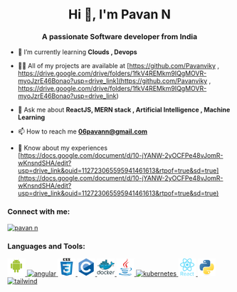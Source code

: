 <h1 align="center">Hi 👋, I'm Pavan N</h1>
<h3 align="center">A passionate Software developer from India</h3>

- 🌱 I’m currently learning **Clouds , Devops**

- 👨‍💻 All of my projects are available at [https://github.com/Pavanviky , https://drive.google.com/drive/folders/1fkV4REMkm9IQgMOVR-myoJzrE46Bonao?usp=drive_link](https://github.com/Pavanviky , https://drive.google.com/drive/folders/1fkV4REMkm9IQgMOVR-myoJzrE46Bonao?usp=drive_link)

- 💬 Ask me about **ReactJS, MERN stack , Artificial Intelligence , Machine Learning**

- 📫 How to reach me **06pavann@gmail.com**

- 📄 Know about my experiences [https://docs.google.com/document/d/10-jYANW-2yOCFPe48vJomR-wKnsndSHA/edit?usp=drive_link&ouid=112723065595941461613&rtpof=true&sd=true](https://docs.google.com/document/d/10-jYANW-2yOCFPe48vJomR-wKnsndSHA/edit?usp=drive_link&ouid=112723065595941461613&rtpof=true&sd=true)

<h3 align="left">Connect with me:</h3>
<p align="left">
<a href="https://linkedin.com/in/pavan n" target="blank"><img align="center" src="https://raw.githubusercontent.com/rahuldkjain/github-profile-readme-generator/master/src/images/icons/Social/linked-in-alt.svg" alt="pavan n" height="30" width="40" /></a>
</p>

<h3 align="left">Languages and Tools:</h3>
<p align="left"> 
  <a href="https://developer.android.com" target="_blank" rel="noreferrer"> 
    <img src="https://raw.githubusercontent.com/devicons/devicon/master/icons/android/android-original-wordmark.svg" alt="android" width="40" height="40"/> 
  </a> 
  <a href="https://angular.io" target="_blank" rel="noreferrer"> 
    <img src="https://angular.io/assets/images/logos/angular/angular.svg" alt="angular" width="40" height="40"/> 
  </a> 
  <a href="https://www.w3schools.com/css/" target="_blank" rel="noreferrer"> 
    <img src="https://raw.githubusercontent.com/devicons/devicon/master/icons/css3/css3-original-wordmark.svg" alt="css3" width="40" height="40"/> 
  </a> 
  <a href="https://www.cprogramming.com/" target="_blank" rel="noreferrer"> 
    <img src="https://raw.githubusercontent.com/devicons/devicon/master/icons/c/c-original.svg" alt="c" width="40" height="40"/> 
  </a> 
  <a href="https://www.docker.com/" target="_blank" rel="noreferrer"> 
    <img src="https://raw.githubusercontent.com/devicons/devicon/master/icons/docker/docker-original-wordmark.svg" alt="docker" width="40" height="40"/> 
  </a> 
  <a href="https://www.java.com" target="_blank" rel="noreferrer"> 
    <img src="https://raw.githubusercontent.com/devicons/devicon/master/icons/java/java-original.svg" alt="java" width="40" height="40"/> 
  </a> 
  <a href="https://kubernetes.io" target="_blank" rel="noreferrer"> 
    <img src="https://www.vectorlogo.zone/logos/kubernetes/kubernetes-icon.svg" alt="kubernetes" width="40" height="40"/> 
  </a> 
  <a href="https://reactjs.org/" target="_blank" rel="noreferrer"> 
    <img src="https://raw.githubusercontent.com/devicons/devicon/master/icons/react/react-original-wordmark.svg" alt="react" width="40" height="40"/> 
  </a> 
  <a href="https://www.python.org" target="_blank" rel="noreferrer"> 
    <img src="https://raw.githubusercontent.com/devicons/devicon/master/icons/python/python-original.svg" alt="python" width="40" height="40"/> 
  </a> 
  <a href="https://tailwindcss.com/" target="_blank" rel="noreferrer"> 
    <img src="https://www.vectorlogo.zone/logos/tailwindcss/tailwindcss-icon.svg" alt="tailwind" width="40" height="40"/> 
  </a> 
</p>
